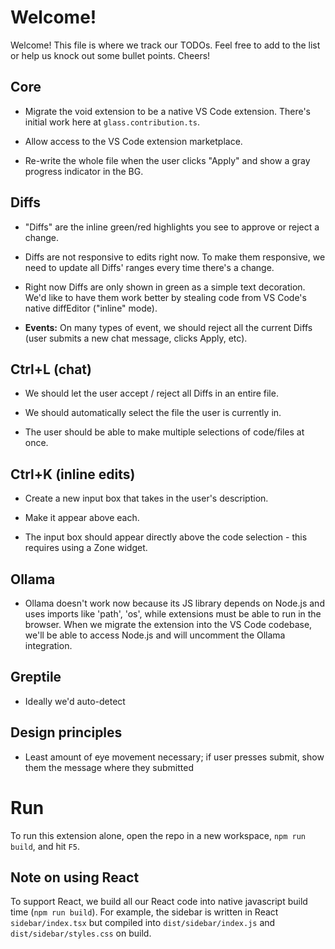 
# Welcome!

Welcome! This file is where we track our TODOs. Feel free to add to the list or help us knock out some bullet points. Cheers!

## Core

- Migrate the void extension to be a native VS Code extension. There's initial work here at `glass.contribution.ts`.

- Allow access to the VS Code extension marketplace.

- Re-write the whole file when the user clicks "Apply" and show a gray progress indicator in the BG.



## Diffs

- "Diffs" are the inline green/red highlights you see to approve or reject a change.

- Diffs are not responsive to edits right now. To make them responsive, we need to update all Diffs' ranges every time there's a change.

- Right now Diffs are only shown in green as a simple text decoration. We'd like to have them work better by stealing code from VS Code's native diffEditor ("inline" mode).

- **Events:** On many types of event, we should reject all the current Diffs (user submits a new chat message, clicks Apply, etc).



## Ctrl+L (chat)

- We should let the user accept / reject all Diffs in an entire file.

- We should automatically select the file the user is currently in.

- The user should be able to make multiple selections of code/files at once.



## Ctrl+K (inline edits)

- Create a new input box that takes in the user's description.

- Make it appear above each.

- The input box should appear directly above the code selection - this requires using a Zone widget.



## Ollama

- Ollama doesn't work now because its JS library depends on Node.js and uses imports like 'path', 'os', while extensions must be able to run in the browser. When we migrate the extension into the VS Code codebase, we'll be able to access Node.js and will uncomment the Ollama integration.

## Greptile

- Ideally we'd auto-detect

## Design principles

- Least amount of eye movement necessary; if user presses submit, show them the message where they submitted


# Run

To run this extension alone, open the repo in a new workspace, `npm run build`, and hit `F5`.


## Note on using React

To support React, we build all our React code into native javascript build time (`npm run build`). For example, the sidebar is written in React `sidebar/index.tsx` but compiled into `dist/sidebar/index.js` and `dist/sidebar/styles.css` on build.


